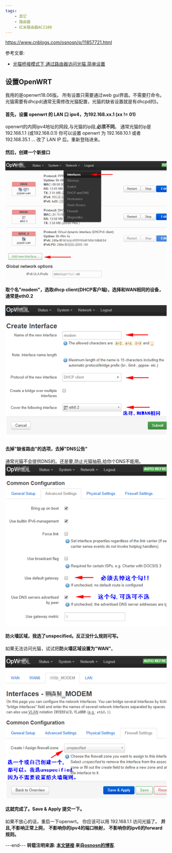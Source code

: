```yaml
---
tags:
    - 其它
    - 路由器
    - 红米路由器AC2100
---
```


https://www.cnblogs.com/osnosn/p/11857721.html



参考文章:

- [光猫桥接模式下,通过路由器访问光猫.简单设置](https://www.right.com.cn/forum/thread-400002-1-1.html)

## 设置OpenWRT

我用的是openwrt18.06版。
所有设置只需要通过web gui界面。不需要打命令。
光猫需要有dhcpd(通常无需修改光猫配置，光猫的缺省设置就是有dhcpd的)。

#### 首先，设置 openwrt 的 LAN 口 ipv4，为192.168.xx.1 (xx != 01)

openwrt的内网ipv4地址的网段,与光猫的ip段,**必须不同**。
通常光猫的ip是 192.168.1.1 (或192.168.0.1)
你可以设置 openwrt 为 192.168.10.1 或者 192.168.35.1 ...
改了 LAN IP 后，重新登陆进来。

#### 然后，创建一个新接口

[![img](/img-post/开发/其它/路由器/红米路由器AC2100/openwrt_在PPPOE上网的同时_访问光猫.assets/1641467-20191114153225663-289682603.png)](https://img2018.cnblogs.com/blog/1641467/201911/1641467-20191114153225663-289682603.png)

#### 取个名"modem"，选取dhcp client(DHCP客户端)，选择和WAN相同的设备，通常是eth0.2

[![img](/img-post/开发/其它/路由器/红米路由器AC2100/openwrt_在PPPOE上网的同时_访问光猫.assets/1641467-20191114153242355-668197505.png)](https://img2018.cnblogs.com/blog/1641467/201911/1641467-20191114153242355-668197505.png)

#### 去掉"缺省路由"的选项，去掉"DNS公告"

通常光猫不会提供DNS的。还是要,防止光猫抽筋,给你个DNS不能用。
[![img](/img-post/开发/其它/路由器/红米路由器AC2100/openwrt_在PPPOE上网的同时_访问光猫.assets/1641467-20191114153255706-1253750950.png)](https://img2018.cnblogs.com/blog/1641467/201911/1641467-20191114153255706-1253750950.png)

#### 防火墙区域，我选了unspecified。反正没什么规则可写。

如果无法访问光猫，试试把**防火墙区域设置为"WAN"**。

[![img](/img-post/开发/其它/路由器/红米路由器AC2100/openwrt_在PPPOE上网的同时_访问光猫.assets/1641467-20191114153306345-1865991176.png)](https://img2018.cnblogs.com/blog/1641467/201911/1641467-20191114153306345-1865991176.png)

#### 这就完成了。Save & Apply 提交一下。

如果不放心的话，重启一下openwrt。
你应该可以用 192.168.1.1 访问光猫了。
**并且,不影响正常上网，**
**不影响你的ipv4的端口映射，**
**不影响你的ipv6的forward规则。**

---end---
**转载注明来源: [本文链接](https://www.cnblogs.com/osnosn/p/11857721.html) 来自[osnosn的博客](https://www.cnblogs.com/osnosn/)**.